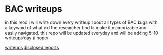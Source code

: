 # BAC writeups

in this repo i will write down every writeup about all types of BAC bugs with a keyword of what did the researcher find to make it memorizable and easily navigated. this repo will be updated everyday and will be adding 5-10 writeups/day (i hope)

[writeups](writeups.md)
[disclosed reports](disclosed.md)
